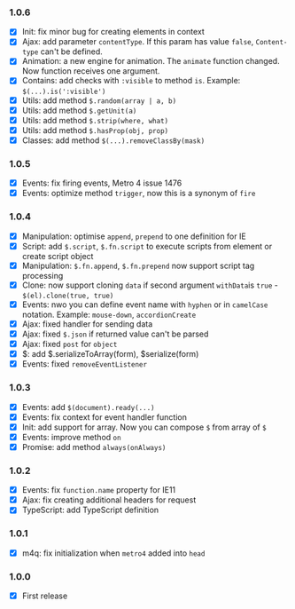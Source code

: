 ### 1.0.6
+ [x] Init: fix minor bug for creating elements in context
+ [x] Ajax: add parameter `contentType`. If this param has value `false`, `Content-type` can't be defined.
+ [x] Animation: a new engine for animation. The `animate` function changed. Now function receives one argument.
+ [x] Contains: add checks with `:visible` to method `is`. Example: `$(...).is(':visible')`
+ [x] Utils: add method `$.random(array | a, b)` 
+ [x] Utils: add method `$.getUnit(a)` 
+ [x] Utils: add method `$.strip(where, what)` 
+ [x] Utils: add method `$.hasProp(obj, prop)` 
+ [x] Classes: add method `$(...).removeClassBy(mask)`

### 1.0.5
+ [x] Events: fix firing events, Metro 4 issue 1476
+ [x] Events: optimize method `trigger`, now this is a synonym of `fire`

### 1.0.4
+ [x] Manipulation: optimise `append`, `prepend` to one definition for IE
+ [x] Script: add `$.script`, `$.fn.script` to execute scripts from element or create script object
+ [x] Manipulation: `$.fn.append`, `$.fn.prepend` now support script tag processing
+ [x] Clone: now support cloning `data` if second argument `withData`is `true` - `$(el).clone(true, true)`
+ [x] Events: nwo you can define event name with `hyphen` or in `camelCase` notation. Example: `mouse-down`, `accordionCreate`
+ [x] Ajax: fixed handler for sending data
+ [x] Ajax: fixed `$.json` if returned value can't be parsed
+ [x] Ajax: fixed `post` for `object`
+ [x] $: add $.serializeToArray(form), $serialize(form)
+ [x] Events: fixed `removeEventListener`

### 1.0.3
+ [x] Events: add `$(document).ready(...)`
+ [x] Events: fix context for event handler function
+ [x] Init: add support for array. Now you can compose `$` from array of `$`
+ [x] Events: improve method `on`
+ [x] Promise: add method `always(onAlways)`

### 1.0.2
+ [x] Events: fix `function.name` property for IE11
+ [x] Ajax: fix creating additional headers for request
+ [x] TypeScript: add TypeScript definition 

### 1.0.1
+ [x] m4q: fix initialization when `metro4` added into `head` 

### 1.0.0
+ [x] First release